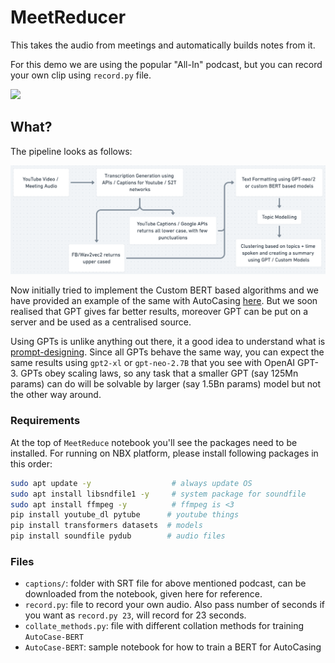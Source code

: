 # MeetReducer

This takes the audio from meetings and automatically builds notes from it.

For this demo we are using the popular "All-In" podcast, but you can record your own clip using `record.py` file.

<a href="https://www.youtube.com/watch?v=rWEPSKkkdKQ">
  <img src="https://i.ytimg.com/vi/DprQR7jhd7A/maxresdefault.jpg" style="height: 300px">
</a>

## What?

The pipeline looks as follows:

<img src="./flow.png">

Now initially tried to implement the Custom BERT based algorithms and we have provided an example of the same with AutoCasing [here](./AutoCase-BERT.ipynb). But we soon realised that GPT gives far better results, moreover GPT can be put on a server and be used as a centralised source.

Using GPTs is unlike anything out there, it a good idea to understand what is [prompt-designing](https://beta.openai.com/docs/introduction/). Since all GPTs behave the same way, you can expect the same results using `gpt2-xl` or `gpt-neo-2.7B` that you see with OpenAI GPT-3. GPTs obey scaling laws, so any task that a smaller GPT (say 125Mn params) can do will be solvable by larger (say 1.5Bn params) model but not the other way around. 

### Requirements

At the top of `MeetReduce` notebook you'll see the packages need to be installed. For running on NBX platform, please install following packages in this order:

```bash
sudo apt update -y                  # always update OS
sudo apt install libsndfile1 -y     # system package for soundfile
sudo apt install ffmpeg -y          # ffmpeg is <3
pip install youtube_dl pytube      # youtube things
pip install transformers datasets  # models
pip install soundfile pydub        # audio files
```

### Files

- `captions/`: folder with SRT file for above mentioned podcast, can be downloaded from the notebook, given here for reference.
- `record.py`: file to record your own audio. Also pass number of seconds if you want as `record.py 23`, will record for 23 seconds.
- `collate_methods.py`: file with different collation methods for training `AutoCase-BERT`
- `AutoCase-BERT`: sample notebook for how to train a BERT for AutoCasing